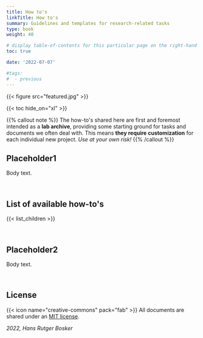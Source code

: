 ```yaml
---
title: How to's
linkTitle: How to's
summary: Guidelines and templates for research-related tasks
type: book
weight: 40

# display table-of-contents for this particular page on the right-hand side?
toc: true

date: '2022-07-07'

#tags:
#  - previous
---
```


{{< figure src="featured.jpg" >}}

{{< toc hide_on="xl" >}}

{{% callout note %}}
The how-to's shared here are first and foremost intended as a **lab archive**, providing some starting ground for tasks and documents we often deal with. This means **they require customization** for each individual new project. *Use at your own risk!*
{{% /callout %}}

## Placeholder1

Body text.

<br />

## List of available how-to's

{{< list_children >}}

<br />

## Placeholder2

Body text.

<br />

## License

{{< icon name="creative-commons" pack="fab" >}} All documents are shared under an [MIT license](https://en.wikipedia.org/wiki/MIT_License#License_terms).

*2022, Hans Rutger Bosker*
